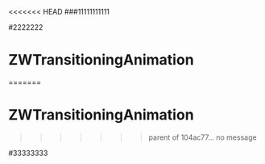 <<<<<<< HEAD
###11111111111

#2222222
# ZWTransitioningAnimation
=======
# ZWTransitioningAnimation
>>>>>>> parent of 104ac77... no message

#33333333
